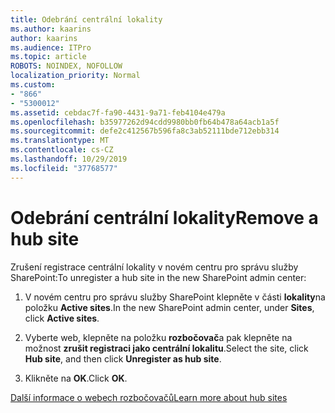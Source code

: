 ```yaml
---
title: Odebrání centrální lokality
ms.author: kaarins
author: kaarins
ms.audience: ITPro
ms.topic: article
ROBOTS: NOINDEX, NOFOLLOW
localization_priority: Normal
ms.custom:
- "866"
- "5300012"
ms.assetid: cebdac7f-fa90-4431-9a71-feb4104e479a
ms.openlocfilehash: b35977262d94cdd9980bb0fb64b478a64acb1a5f
ms.sourcegitcommit: defe2c412567b596fa8c3ab52111bde712ebb314
ms.translationtype: MT
ms.contentlocale: cs-CZ
ms.lasthandoff: 10/29/2019
ms.locfileid: "37768577"
---
```

# <a name="remove-a-hub-site"></a><span data-ttu-id="d486b-102">Odebrání centrální lokality</span><span class="sxs-lookup"><span data-stu-id="d486b-102">Remove a hub site</span></span>

<span data-ttu-id="d486b-103">Zrušení registrace centrální lokality v novém centru pro správu služby SharePoint:</span><span class="sxs-lookup"><span data-stu-id="d486b-103">To unregister a hub site in the new SharePoint admin center:</span></span>
  
1. <span data-ttu-id="d486b-104">V novém centru pro správu služby SharePoint klepněte v části **lokality**na položku **Active sites**.</span><span class="sxs-lookup"><span data-stu-id="d486b-104">In the new SharePoint admin center, under **Sites**, click **Active sites**.</span></span>

2. <span data-ttu-id="d486b-105">Vyberte web, klepněte na položku **rozbočovač**a pak klepněte na možnost **zrušit registraci jako centrální lokalitu**.</span><span class="sxs-lookup"><span data-stu-id="d486b-105">Select the site, click **Hub site**, and then click **Unregister as hub site**.</span></span>

3. <span data-ttu-id="d486b-106">Klikněte na **OK**.</span><span class="sxs-lookup"><span data-stu-id="d486b-106">Click **OK**.</span></span>

[<span data-ttu-id="d486b-107">Další informace o webech rozbočovačů</span><span class="sxs-lookup"><span data-stu-id="d486b-107">Learn more about hub sites</span></span>](https://support.office.com/article/what-is-a-sharepoint-hub-site-fe26ae84-14b7-45b6-a6d1-948b3966427f)
  